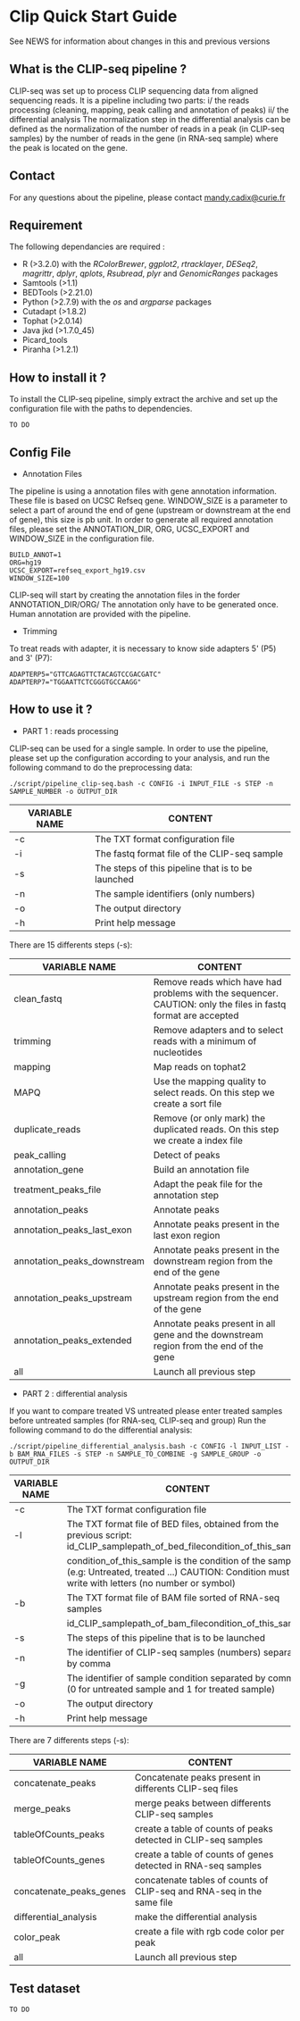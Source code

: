 # Clip Quick Start Guide

See NEWS for information about changes in this and previous versions

## What is the CLIP-seq pipeline ?

CLIP-seq was set up to process CLIP sequencing data from aligned sequencing reads. It is a pipeline including two parts: 
i/ the reads processing (cleaning, mapping, peak calling and annotation of peaks) 
ii/ the differential analysis
The normalization step in the differential analysis can be defined as the normalization of the number of reads in a peak (in CLIP-seq samples) by the number of reads in the gene (in RNA-seq sample) where the peak is located on the gene.

## Contact

For any questions about the pipeline, please contact <mandy.cadix@curie.fr>

## Requirement

The following dependancies are required :

* R (>3.2.0) with the *RColorBrewer*, *ggplot2*, *rtracklayer*, *DESeq2*, *magrittr*, *dplyr*, *qplots*, *Rsubread*, *plyr* and *GenomicRanges* packages
* Samtools (>1.1)
* BEDTools (>2.21.0)
* Python (>2.7.9) with the *os* and *argparse* packages
* Cutadapt (>1.8.2)
* Tophat (>2.0.14)
* Java jkd (>1.7.0_45)
* Picard_tools
* Piranha (>1.2.1)

## How to install it ?

To install the CLIP-seq pipeline, simply extract the archive and set up the configuration file with the paths to dependencies.

    TO DO

## Config File

* Annotation Files

The pipeline is using a annotation files with gene annotation information. These file is based on UCSC Refseq gene. WINDOW\_SIZE is a parameter to select a part of around the end of gene (upstream or downstream at the end of gene), this size is pb unit. In order to generate all required annotation files, please set the ANNOTATION\_DIR, ORG, UCSC\_EXPORT and WINDOW\_SIZE in the configuration file.

    BUILD_ANNOT=1
    ORG=hg19
    UCSC_EXPORT=refseq_export_hg19.csv
    WINDOW_SIZE=100

CLIP-seq will start by creating the annotation files in the forder ANNOTATION\_DIR/ORG/ The annotation only have to be generated once. Human annotation are provided with the pipeline.

* Trimming

To treat reads with adapter, it is necessary to know side adapters 5' (P5) and 3' (P7):

    ADAPTERP5="GTTCAGAGTTCTACAGTCCGACGATC"
    ADAPTERP7="TGGAATTCTCGGGTGCCAAGG"


## How to use it ?

* PART 1 : reads processing

CLIP-seq can be used for a single sample. In order to use the pipeline, please set up the configuration according to your analysis, and run the following command to do the preprocessing data:

    ./script/pipeline_clip-seq.bash -c CONFIG -i INPUT_FILE -s STEP -n SAMPLE_NUMBER -o OUTPUT_DIR


**VARIABLE NAME** | **CONTENT**
----------------- | -----------
-c   | The TXT format configuration file
-i   | The fastq format file of the CLIP-seq sample
-s   | The steps of this pipeline that is to be launched
-n   | The sample identifiers (only numbers)
-o   | The output directory
-h   | Print help message


There are 15 differents steps (-s): 

**VARIABLE NAME**             | **CONTENT**
-----------------             | -----------
clean\_fastq                  | Remove reads which have had problems with the sequencer. CAUTION: only the files in fastq format are accepted
trimming                      | Remove adapters and to select reads with a minimum of nucleotides
mapping                       | Map reads on tophat2
MAPQ                          | Use the mapping quality to select reads. On this step we create a sort file
duplicate\_reads              | Remove (or only mark) the duplicated reads. On this step we create a index file
peak\_calling                 | Detect of peaks
annotation\_gene              | Build an annotation file
treatment\_peaks\_file        | Adapt the peak file for the annotation step
annotation\_peaks             | Annotate peaks
annotation\_peaks\_last\_exon | Annotate peaks present in the last exon region
annotation\_peaks\_downstream | Annotate peaks present in the downstream region from the end of the gene
annotation\_peaks\_upstream   | Annotate peaks present in the upstream region from the end of the gene
annotation\_peaks\_extended   | Annotate peaks present in all gene and the downstream region from the end of the gene
all                           | Launch all previous step


* PART 2 : differential analysis

If you want to compare treated VS untreated please enter treated samples before untreated samples (for RNA-seq, CLIP-seq and group) Run the following command to do the differential analysis:


    ./script/pipeline_differential_analysis.bash -c CONFIG -l INPUT_LIST -b BAM_RNA_FILES -s STEP -n SAMPLE_TO_COMBINE -g SAMPLE_GROUP -o OUTPUT_DIR

**VARIABLE NAME** | **CONTENT**
----------------- | -----------
 -c   | The TXT format configuration file
 -l   | The TXT format file of BED files, obtained from the previous script: id\_CLIP\_sample<TAB>path\_of\_bed\_file<TAB>condition\_of\_this\_sample
      | condition\_of\_this\_sample is the condition of the sample (e.g: Untreated, treated ...) CAUTION: Condition must be write with letters (no number or symbol)
 -b   | The TXT format file of BAM file sorted of RNA-seq samples
      | id\_CLIP\_sample<TAB>path\_of\_bam\_file<TAB>condition\_of\_this\_sample
 -s   | The steps of this pipeline that is to be launched
 -n   | The identifier of CLIP-seq samples (numbers) separated by comma
 -g   | The identifier of sample condition separated by comma (0 for untreated sample and 1 for treated sample)
 -o   | The output directory
 -h   | Print help message


There are 7 differents steps (-s): 

**VARIABLE NAME**          | **CONTENT**
-----------------          | -----------
concatenate\_peaks         | Concatenate peaks present in differents CLIP-seq files
merge\_peaks               | merge peaks between differents CLIP-seq samples
tableOfCounts\_peaks       | create a table of counts of peaks detected in CLIP-seq samples
tableOfCounts\_genes       | create a table of counts of genes detected in RNA-seq samples
concatenate\_peaks\_genes  | concatenate tables of counts of CLIP-seq and RNA-seq in the same file
differential\_analysis     | make the differential analysis
color\_peak                | create a file with rgb code color per peak
all                        | Launch all previous step


## Test dataset

    TO DO

